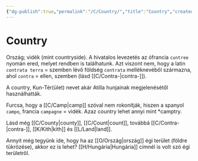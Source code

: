 ```yaml
---
{"dg-publish":true,"permalink":"/C/Country/","title":"Country","created":"2024-11-19T04:52","updated":"2024-11-19T04:52"}
---
```



# Country

Ország; vidék (mint countryside). A hivatalos levezetés az ófrancia `cuntree` nyomán ered, melyet rendben is találhatunk. Azt viszont nem, hogy a latin `contrata terra` = szemben lévő földség `contrata` melléknevéből származna, ahol `contra` = ellen, szemben (lásd [[C/Contra-\|contra-]]).  
  
A country, Kun-Tér(ület) nevet akár Atilla hunjainak megjelenésétől használhatták.  

Furcsa, hogy a [[C/Camp\|camp]] szóval nem rokonítják, hiszen a spanyol `campo`, francia `campagne` = vidék. Azaz country lehet annyi mint \*camptry.

Lásd még [[C/County\|county]], [[C/Count\|count]], továbbá [[C/Contra-\|contra-]], [[K/Kith\|kith]] és [[L/Land\|land]].  

Annyit még tegyünk ide, hogy ha az [[O/Ország\|ország]] égi terület (földre tükrözése), akkor ez is lehet? [[H/Hungária\|Hungária]] címnél is volt szó égi területről.  